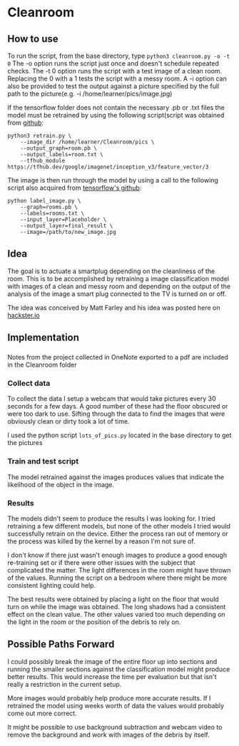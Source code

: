 # Cleanroom

## How to use

To run the script, from the base directory, type
``
python3 cleanroom.py -o -t 0
``
The -o option runs the script just once and doesn't schedule repeated checks.
The -t 0 option runs the script with a test image of a clean room. Replacing the 0 with
a 1 tests the script with a messy room. 
A -i option can also be provided to test the output against a picture specified by the full
path to the picture(e.g. -i /home/learner/pics/image.jpg)

If the tensorflow folder does not contain the necessary .pb or .txt files the model must be 
retrained by using the following script(script was obtained from [github](https://github.com/tensorflow/hub/raw/r0.1/examples/image_retraining/retrain.py):
```
python3 retrain.py \
	--image_dir /home/learner/Cleanroom/pics \
 	--output_graph=room.pb \
 	--output_labels=room.txt \
 	--tfhub_module https://tfhub.dev/google/imagenet/inception_v3/feature_vector/3
```

The image is then run through the model by using a call to the following script also acquired
from [tensorflow's github](https://github.com/tensorflow/tensorflow/raw/master/tensorflow/examples/label_image/label_image.pyh):
```
python label_image.py \
    --graph=rooms.pb \
    --labels=rooms.txt \
    --input_layer=Placeholder \
    --output_layer=final_result \
    --image=/path/to/new_image.jpg
```

## Idea
The goal is to actuate a smartplug depending on the cleanliness of the room. This is to be
accomplished by retraining a image classification model with images of a clean and messy
room and depending on the output of the analysis of the image a smart plug connected to
the TV is turned on or off. 

The idea was conceived by Matt Farley and his idea was posted here on [hackster.io](https://www.hackster.io/matt-farley/use-artificial-intelligence-to-detect-messy-clean-rooms-f224a2#toc-step-5---integrate-and-put-your-model-to-work-5)

## Implementation

### 
Notes from the project collected in  OneNote exported to a pdf are included in the 
Cleanroom folder

### Collect data
To collect the data I setup a webcam that would take pictures every 30 seconds for a
few days. A good number of these had the floor obscured or were too dark to use. 
Sifting through the data to find the images that were obviously clean or dirty took a lot
of time.

I used the python script `lots_of_pics.py` located in the base directory to get the pictures

### Train and test script
The model retrained against the images produces values that indicate the likelihood of the 
object in the image. 

### Results
The models didn't seem to produce the results I was looking for. I tried retraining a few
different models, but none of the other models I tried would successfully retrain on the
device. Either the process ran out of memory or the process was killed by the kernel by a
reason I'm not sure of. 

I don't know if there just wasn't enough images to produce a good
enough re-training set or if there were other issues with the subject that complicated the
matter. The light differences in the room might have thrown of the values. Running the script
on a bedroom where there might be more consistent lighting could help.

The best results were obtained by placing a light on the floor that would turn on while the 
image was obtained. The long shadows had a consistent effect on the clean value. The other
values varied too much depending on the light in the room or the position of the debris to
rely on. 

## Possible Paths Forward
I could possibly break the image of the entire floor up into sections and running the 
smaller sections against the classification model might produce better results. This would
increase the time per evaluation but that isn't really a restriction in the current setup.

More images would probably help produce more accurate results. If I retrained the model using
weeks worth of data the values would probably come out more correct. 

It might be possible to use background subtraction and webcam video to remove the background
and work with images of the debris by itself.
